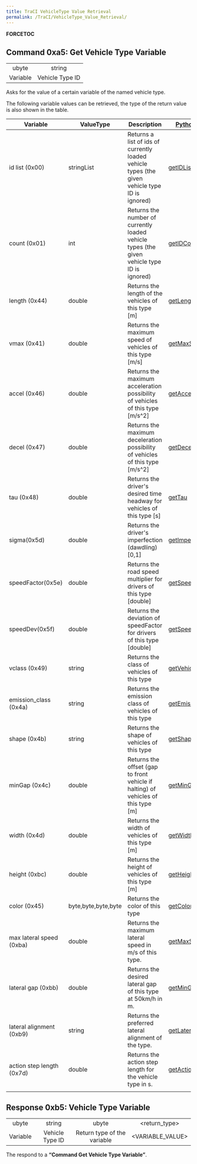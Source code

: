 ```yaml
---
title: TraCI VehicleType Value Retrieval
permalink: /TraCI/VehicleType_Value_Retrieval/
---
```


__FORCETOC__

Command 0xa5: Get Vehicle Type Variable
---------------------------------------

|          |                 |
|:--------:|:---------------:|
|   ubyte  |      string     |
| Variable | Vehicle Type ID |

Asks for the value of a certain variable of the named vehicle type.

The following variable values can be retrieved, the type of the return value is also shown in the table.

| Variable                  | ValueType           | Description                                                                                    | [Python Method](/TraCI/Interfacing_TraCI_from_Python "wikilink")                                                        |
|---------------------------|---------------------|------------------------------------------------------------------------------------------------|-------------------------------------------------------------------------------------------------------------------------|
| id list (0x00)            | stringList          | Returns a list of ids of currently loaded vehicle types (the given vehicle type ID is ignored) | [getIDList](http://www.sumo.dlr.de/daily/pydoc/traci._vehicletype.html#VehicleTypeDomain-getIDList)                     |
| count (0x01)              | int                 | Returns the number of currently loaded vehicle types (the given vehicle type ID is ignored)    | [getIDCount](http://www.sumo.dlr.de/daily/pydoc/traci._vehicletype.html#VehicleTypeDomain-getIDCount)                   |
| length (0x44)             | double              | Returns the length of the vehicles of this type \[m\]                                          | [getLength](http://www.sumo.dlr.de/daily/pydoc/traci._vehicletype.html#VehicleTypeDomain-getLength)                     |
| vmax (0x41)               | double              | Returns the maximum speed of vehicles of this type \[m/s\]                                     | [getMaxSpeed](http://www.sumo.dlr.de/daily/pydoc/traci._vehicletype.html#VehicleTypeDomain-getMaxSpeed)                 |
| accel (0x46)              | double              | Returns the maximum acceleration possibility of vehicles of this type \[m/s^2\]                | [getAccel](http://www.sumo.dlr.de/daily/pydoc/traci._vehicletype.html#VehicleTypeDomain-getAccel)                       |
| decel (0x47)              | double              | Returns the maximum deceleration possibility of vehicles of this type \[m/s^2\]                | [getDecel](http://www.sumo.dlr.de/daily/pydoc/traci._vehicletype.html#VehicleTypeDomain-getDecel)                       |
| tau (0x48)                | double              | Returns the driver's desired time headway for vehicles of this type \[s\]                      | [getTau](http://www.sumo.dlr.de/daily/pydoc/traci._vehicletype.html#VehicleTypeDomain-getTau)                           |
| sigma(0x5d)               | double              | Returns the driver's imperfection (dawdling) \[0,1\]                                           | [getImperfection](http://www.sumo.dlr.de/daily/pydoc/traci._vehicletype.html#VehicleTypeDomain-getImperfection)         |
| speedFactor(0x5e)         | double              | Returns the road speed multiplier for drivers of this type \[double\]                          | [getSpeedFactor](http://www.sumo.dlr.de/daily/pydoc/traci._vehicletype.html#VehicleTypeDomain-getSpeedFactor)           |
| speedDev(0x5f)            | double              | Returns the deviation of speedFactor for drivers of this type \[double\]                       | [getSpeedDeviation](http://www.sumo.dlr.de/daily/pydoc/traci._vehicletype.html#VehicleTypeDomain-getSpeedDeviation)     |
| vclass (0x49)             | string              | Returns the class of vehicles of this type                                                     | [getVehicleClass](http://www.sumo.dlr.de/daily/pydoc/traci._vehicletype.html#VehicleTypeDomain-getVehicleClass)         |
| emission_class (0x4a)    | string              | Returns the emission class of vehicles of this type                                            | [getEmissionClass](http://www.sumo.dlr.de/daily/pydoc/traci._vehicletype.html#VehicleTypeDomain-getEmissionClass)       |
| shape (0x4b)              | string              | Returns the shape of vehicles of this type                                                     | [getShapeClass](http://www.sumo.dlr.de/daily/pydoc/traci._vehicletype.html#VehicleTypeDomain-getShapeClass)             |
| minGap (0x4c)             | double              | Returns the offset (gap to front vehicle if halting) of vehicles of this type \[m\]            | [getMinGap](http://www.sumo.dlr.de/daily/pydoc/traci._vehicletype.html#VehicleTypeDomain-getMinGap)                     |
| width (0x4d)              | double              | Returns the width of vehicles of this type \[m\]                                               | [getWidth](http://www.sumo.dlr.de/daily/pydoc/traci._vehicletype.html#VehicleTypeDomain-getWidth)                       |
| height (0xbc)             | double              | Returns the height of vehicles of this type \[m\]                                              | [getHeight](http://www.sumo.dlr.de/daily/pydoc/traci._vehicletype.html#VehicleTypeDomain-getHeight)                     |
| color (0x45)              | byte,byte,byte,byte | Returns the color of this type                                                                 | [getColor](http://www.sumo.dlr.de/daily/pydoc/traci._vehicletype.html#VehicleTypeDomain-getColor)                       |
| max lateral speed (0xba)  | double              | Returns the maximum lateral speed in m/s of this type.                                         | [getMaxSpeedLat](http://www.sumo.dlr.de/daily/pydoc/traci._vehicletype.html#VehicleTypeDomain-getMaxSpeedLat)           |
| lateral gap (0xbb)        | double              | Returns the desired lateral gap of this type at 50km/h in m.                                   | [getMinGapLat](http://www.sumo.dlr.de/daily/pydoc/traci._vehicletype.html#VehicleTypeDomain-getMinGapLat)               |
| lateral alignment (0xb9)  | string              | Returns the preferred lateral alignment of the type.                                           | [getLateralAlignment](http://www.sumo.dlr.de/daily/pydoc/traci._vehicletype.html#VehicleTypeDomain-getLateralAlignment) |
| action step length (0x7d) | double              | Returns the action step length for the vehicle type in s.                                      | [getActionStepLength](http://www.sumo.dlr.de/daily/pydoc/traci._vehicletype.html#VehicleTypeDomain-getActionStepLength) |
||

Response 0xb5: Vehicle Type Variable
------------------------------------

|          |                 |                             |                  |
|:--------:|:---------------:|:---------------------------:|:----------------:|
|   ubyte  |      string     |            ubyte            |   <return_type>  |
| Variable | Vehicle Type ID | Return type of the variable | <VARIABLE_VALUE> |

The respond to a **“Command Get Vehicle Type Variable”**.